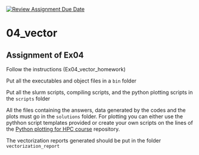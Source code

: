 [![Review Assignment Due Date](https://classroom.github.com/assets/deadline-readme-button-22041afd0340ce965d47ae6ef1cefeee28c7c493a6346c4f15d667ab976d596c.svg)](https://classroom.github.com/a/yLBG65VV)
# 04_vector
## Assignment of Ex04

Follow the instructions (Ex04_vector_homework)

Put all the executables and object files in a `bin` folder

Put all the slurm scripts, compiling scripts, and the python plotting scripts in the `scripts` folder

All the files containing the answers, data generated by the codes and the plots must go in the `solutions` folder. For plotting you can either use the pythhon script templates provided or create your own scripts on the lines of the [Python plotting for HPC course](https://gitlab.jsc.fz-juelich.de/sinha3/python-plotting-for-hpc-course) repository.

The vectorization reports generated should be put in the folder `vectorization_report`
